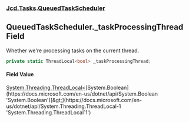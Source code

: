 ### [Jcd.Tasks](Jcd.Tasks.md 'Jcd.Tasks').[QueuedTaskScheduler](Jcd.Tasks.QueuedTaskScheduler.md 'Jcd.Tasks.QueuedTaskScheduler')

## QueuedTaskScheduler._taskProcessingThread Field

Whether we're processing tasks on the current thread.

```csharp
private static ThreadLocal<bool> _taskProcessingThread;
```

#### Field Value
[System.Threading.ThreadLocal&lt;](https://docs.microsoft.com/en-us/dotnet/api/System.Threading.ThreadLocal-1 'System.Threading.ThreadLocal`1')[System.Boolean](https://docs.microsoft.com/en-us/dotnet/api/System.Boolean 'System.Boolean')[&gt;](https://docs.microsoft.com/en-us/dotnet/api/System.Threading.ThreadLocal-1 'System.Threading.ThreadLocal`1')